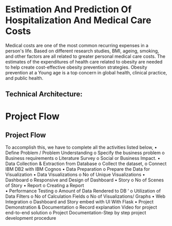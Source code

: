 # Estimation And Prediction Of Hospitalization And Medical Care Costs

Medical costs are one of the most common recurring expenses in a person's life. Based on different research studies, BMI, ageing, smoking, and other factors are all related to greater personal medical care costs. The estimates of the expenditures of health care related to obesity are needed to help create cost-effective obesity prevention strategies. Obesity prevention at a Young age is a top concern in global health, clinical practice, and public health.
## Technical Architecture:

# Project Flow
## Project Flow
To accomplish this, we have to complete all the activities listed below,
•	Define Problem / Problem Understanding
o	Specify the business problem
o	Business requirements
o	Literature Survey
o	Social or Business Impact.
•	Data Collection & Extraction from Database
o	Collect the dataset,
o	 Connect IBM DB2 with IBM Cognos
•	Data Preparation
o	Prepare the Data for Visualization
•	Data Visualizations
o	No of Unique Visualizations
•	Dashboard
o	Responsive and Design of Dashboard
•	Story
o	No of Scenes of Story
•	Report
o	Creating a Report                 
•	Performance Testing 
o	Amount of Data Rendered to DB ‘
o	Utilization of Data Filters
o	No of Calculation Fields
o	No of Visualizations/ Graphs 
•	Web Integration
o	Dashboard and Story embed with UI With Flask
•	Project Demonstration & Documentation
o	Record explanation Video for project end-to-end solution
o	Project Documentation-Step by step project development procedure

